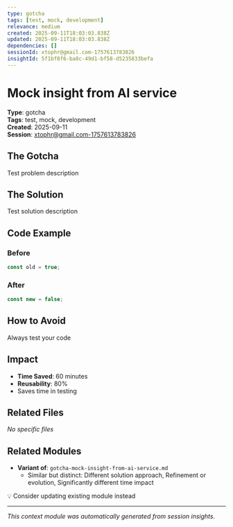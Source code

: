 ```yaml
---
type: gotcha
tags: [test, mock, development]
relevance: medium
created: 2025-09-11T18:03:03.838Z
updated: 2025-09-11T18:03:03.838Z
dependencies: []
sessionId: xtophr@gmail.com-1757613783826
insightId: 5f1bf8f6-ba8c-49d1-bf58-d5235833befa
---
```


# Mock insight from AI service

**Type**: gotcha  
**Tags**: test, mock, development  
**Created**: 2025-09-11  
**Session**: xtophr@gmail.com-1757613783826  

## The Gotcha

Test problem description

## The Solution

Test solution description

## Code Example

### Before
```typescript
const old = true;
```

### After
```typescript
const new = false;
```


## How to Avoid

Always test your code

## Impact

- **Time Saved**: 60 minutes
- **Reusability**: 80%
- Saves time in testing

## Related Files

*No specific files*

## Related Modules

- **Variant of**: `gotcha-mock-insight-from-ai-service.md`
  - Similar but distinct: Different solution approach, Refinement or evolution, Significantly different time impact

💡 Consider updating existing module instead

---
*This context module was automatically generated from session insights.*
